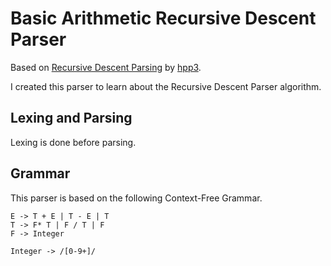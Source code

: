 # Basic Arithmetic Recursive Descent Parser

Based on [Recursive Descent Parsing](https://www.youtube.com/watch?v=SToUyjAsaFk) by [hpp3](https://www.youtube.com/watch?v=SToUyjAsaFk).

I created this parser to learn about the Recursive Descent Parser algorithm.

## Lexing and Parsing

Lexing is done before parsing.

## Grammar

This parser is based on the following Context-Free Grammar.

```
E -> T + E | T - E | T
T -> F* T | F / T | F
F -> Integer

Integer -> /[0-9+]/
```